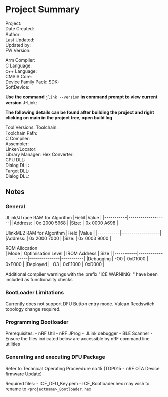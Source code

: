 # Project Summary

Project:			
Date Created: 		
Author:				
Last Updated:		
Updated by:						
FW Version:			

Arm Compiler:		
C Language:			
c++ Language:		
CMSIS Core:			
Device Family Pack:	
SDK:				
SoftDevice:		

**Use the command** `jlink --version` **in command prompt to view current version**
J-Link:				

**The following details can be found after building the project and right clicking on main in the project tree, open build log**

Tool Versions:
Toolchain:       
Toolchain Path:  
C Compiler:      
Assembler:       
Linker/Locator:  
Library Manager: 
Hex Converter:   
CPU DLL:         
Dialog DLL:      
Target DLL:      
Dialog DLL:      


## Notes
### General

JLink/JTrace RAM for Algorithm
|Field		|Value				|
|-----------|-------------------|
|Address:	|	0x 2000 5968	|
|Size:		|	0x 0000 A698	|

UlinkME2 RAM for Algorithm
|Field		|Value				|
|-----------|-------------------|
|Address:	|	0x 2000 7000	|
|Size:		|	0x 0003 9000	|

ROM Allocation													
| Mode		| Optimisation Level	| IROM Address	| Size 		|
|-----------|-----------------------|---------------|-----------|
|Debugging	| -O0 					| 0xD1000		| 0xF000	|
|Deployed	| -O3 					| 0xF1000		| 0xD000	|

Additional compiler warnings with the prefix "ICE WARNING: <message>" have been included as functionality checks


### BootLoader Limitations
Currently does not support DFU Button entry mode. Vulcan Reedswitch topology change required.


### Programming Bootloader
Prerequisites:
	- nRF Util
	- nRF JProg
	- JLink debugger
	- BLE Scanner
	- Ensure the files indicated below are accessible by nRF command line utilities
	

### Generating and executing DFU Package
Refer to Technical Operating Proceedure no.15 (TOP015 - nRF OTA Device firmware Update)

Required files:
	- ICE_DFU_Key.pem
	- ICE_Bootloader.hex may wish to rename to `<projectname>_Bootloader.hex`
		
